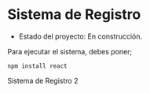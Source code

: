 <h1> Sistema de Registro</h1>

- Estado del proyecto: En construcción.

Para ejecutar el sistema, debes poner; 

```npm install react```

Sistema de Registro 2
